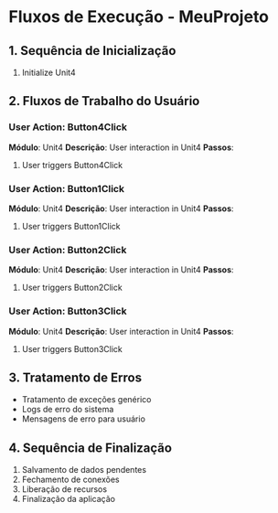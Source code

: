 # Fluxos de Execução - MeuProjeto

## 1. Sequência de Inicialização

1. Initialize Unit4


## 2. Fluxos de Trabalho do Usuário

### User Action: Button4Click
**Módulo**: Unit4
**Descrição**: User interaction in Unit4
**Passos**:
1. User triggers Button4Click

### User Action: Button1Click
**Módulo**: Unit4
**Descrição**: User interaction in Unit4
**Passos**:
1. User triggers Button1Click

### User Action: Button2Click
**Módulo**: Unit4
**Descrição**: User interaction in Unit4
**Passos**:
1. User triggers Button2Click

### User Action: Button3Click
**Módulo**: Unit4
**Descrição**: User interaction in Unit4
**Passos**:
1. User triggers Button3Click

## 3. Tratamento de Erros

- Tratamento de exceções genérico
- Logs de erro do sistema
- Mensagens de erro para usuário


## 4. Sequência de Finalização

1. Salvamento de dados pendentes
2. Fechamento de conexões
3. Liberação de recursos
4. Finalização da aplicação
